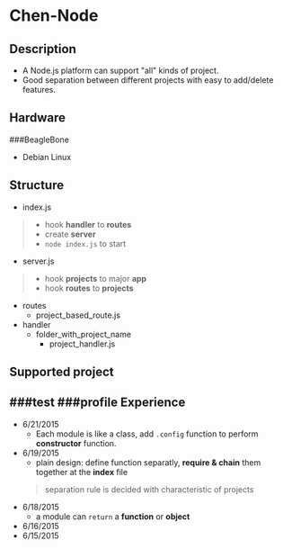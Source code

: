 Chen-Node
========
Description
---------------
* A Node.js platform can support "all" kinds of project.
* Good separation between different projects with easy to add/delete features.

Hardware
--------------
###BeagleBone
* Debian Linux

Structure
-------------
* index.js
> * hook **handler** to **routes**
> * create **server**
> * `node index.js` to start

* server.js
> * hook **projects** to major **app**
> *  hook **routes** to **projects**
* routes
    * project_based_route.js
* handler
    * folder_with_project_name
        * project_handler.js 
        
Supported project
------------------------
###test
###profile
Experience
---------------
* 6/21/2015
	* Each module is like a  class, add  `.config` function to perform **constructor** function.
* 6/19/2015
	* plain design: define function separatly, **require & chain** them together at the **index** file
	> separation rule is decided with characteristic of projects
* 6/18/2015
	* a module can `return` a **function** or **object**
* 6/16/2015
* 6/15/2015
